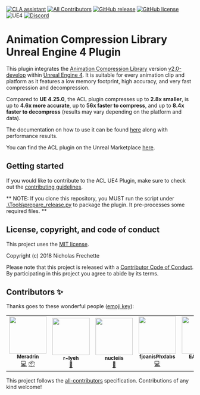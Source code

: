 [![CLA assistant](https://cla-assistant.io/readme/badge/nfrechette/acl-ue4-plugin)](https://cla-assistant.io/nfrechette/acl-ue4-plugin)
[![All Contributors](https://img.shields.io/github/all-contributors/nfrechette/acl-ue4-plugin)](#contributors-)
[![GitHub release](https://img.shields.io/github/release/nfrechette/acl-ue4-plugin.svg)](https://github.com/nfrechette/acl-ue4-plugin/releases)
[![GitHub license](https://img.shields.io/badge/license-MIT-blue.svg)](https://raw.githubusercontent.com/nfrechette/acl-ue4-plugin/master/LICENSE)
![UE4](https://img.shields.io/badge/UE4-4.25+-orange)
[![Discord](https://img.shields.io/discord/691048241864769647?label=discord)](https://discord.gg/UERt4bS)

# Animation Compression Library Unreal Engine 4 Plugin

This plugin integrates the [Animation Compression Library](https://github.com/nfrechette/acl) version [v2.0-develop](https://github.com/nfrechette/acl) within [Unreal Engine 4](https://www.unrealengine.com/en-US/blog). It is suitable for every animation clip and platform as it features a low memory footprint, high accuracy, and very fast compression and decompression.

Compared to **UE 4.25.0**, the ACL plugin compresses up to **2.8x smaller**, is up to **4.6x more accurate**, up to **56x faster to compress**, and up to **8.4x faster to decompress** (results may vary depending on the platform and data).

The documentation on how to use it can be found [here](./Docs/README.md) along with performance results.

You can find the ACL plugin on the Unreal Marketplace [here](https://www.unrealengine.com/marketplace/en-US/product/animation-compression-library).

## Getting started

If you would like to contribute to the ACL UE4 Plugin, make sure to check out the [contributing guidelines](CONTRIBUTING.md).

** NOTE: If you clone this repository, you MUST run the script under [.\Tools\prepare_release.py](./Tools/prepare_release.py) to package the plugin. It pre-processes some required files. **

## License, copyright, and code of conduct

This project uses the [MIT license](LICENSE).

Copyright (c) 2018 Nicholas Frechette

Please note that this project is released with a [Contributor Code of Conduct](CODE_OF_CONDUCT.md). By participating in this project you agree to abide by its terms.

## Contributors ✨

Thanks goes to these wonderful people ([emoji key](https://allcontributors.org/docs/en/emoji-key)):

<!-- ALL-CONTRIBUTORS-LIST:START - Do not remove or modify this section -->
<!-- prettier-ignore-start -->
<!-- markdownlint-disable -->
<table>
  <tr>
    <td align="center"><a href="https://github.com/Meradrin"><img src="https://avatars.githubusercontent.com/u/7066278?v=4?s=100" width="100px;" alt=""/><br /><sub><b>Meradrin</b></sub></a><br /><a href="https://github.com/nfrechette/acl-ue4-plugin/commits?author=Meradrin" title="Code">💻</a> <a href="#platform-Meradrin" title="Packaging/porting to new platform">📦</a></td>
    <td align="center"><a href="https://github.com/r-lyeh/statvs"><img src="https://avatars.githubusercontent.com/u/35402248?v=4?s=100" width="100px;" alt=""/><br /><sub><b>r-lyeh</b></sub></a><br /><a href="https://github.com/nfrechette/acl-ue4-plugin/commits?author=r-lyeh" title="Documentation">📖</a></td>
    <td align="center"><a href="https://github.com/nucleiis"><img src="https://avatars.githubusercontent.com/u/20119165?v=4?s=100" width="100px;" alt=""/><br /><sub><b>nucleiis</b></sub></a><br /><a href="https://github.com/nfrechette/acl-ue4-plugin/issues?q=author%3Anucleiis" title="Bug reports">🐛</a></td>
    <td align="center"><a href="https://github.com/fjoanisPhxlabs"><img src="https://avatars.githubusercontent.com/u/90003066?v=4?s=100" width="100px;" alt=""/><br /><sub><b>fjoanisPhxlabs</b></sub></a><br /><a href="https://github.com/nfrechette/acl-ue4-plugin/commits?author=fjoanisPhxlabs" title="Code">💻</a></td>
    <td align="center"><a href="https://github.com/EAirPeter"><img src="https://avatars.githubusercontent.com/u/5276153?v=4?s=100" width="100px;" alt=""/><br /><sub><b>EAirPeter</b></sub></a><br /><a href="https://github.com/nfrechette/acl-ue4-plugin/commits?author=EAirPeter" title="Code">💻</a></td>
  </tr>
</table>

<!-- markdownlint-restore -->
<!-- prettier-ignore-end -->

<!-- ALL-CONTRIBUTORS-LIST:END -->

This project follows the [all-contributors](https://github.com/all-contributors/all-contributors) specification. Contributions of any kind welcome!
